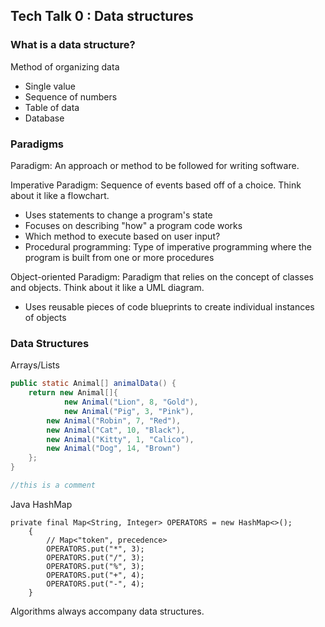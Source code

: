 ## Tech Talk 0 : Data structures

### What is a data structure?
Method of organizing data
- Single value
- Sequence of numbers
- Table of data
- Database

### Paradigms
Paradigm: An approach or method to be followed for writing software.

Imperative Paradigm: Sequence of events based off of a choice. Think about it like a flowchart.
- Uses statements to change a program's state
- Focuses on describing "how" a program code works
- Which method to execute based on user input?
- Procedural programming: Type of imperative programming where the program is built from one or more procedures

Object-oriented Paradigm: Paradigm that relies on the concept of classes and objects. Think about it like a UML diagram.
- Uses reusable pieces of code blueprints to create individual instances of objects

### Data Structures

Arrays/Lists
``` java 
public static Animal[] animalData() {
	return new Animal[]{
	        new Animal("Lion", 8, "Gold"),
	        new Animal("Pig", 3, "Pink"),
		new Animal("Robin", 7, "Red"),
		new Animal("Cat", 10, "Black"),
		new Animal("Kitty", 1, "Calico"),
		new Animal("Dog", 14, "Brown")
	};
}

//this is a comment
```

Java HashMap
```
private final Map<String, Integer> OPERATORS = new HashMap<>();
    {
        // Map<"token", precedence>
        OPERATORS.put("*", 3);
        OPERATORS.put("/", 3);
        OPERATORS.put("%", 3);
        OPERATORS.put("+", 4);
        OPERATORS.put("-", 4);
    }
```

Algorithms always accompany data structures.

